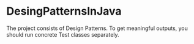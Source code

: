 # DesingPatternsInJava
The project consists of Design Patterns. To get meaningful outputs, you should run concrete Test classes separately.
